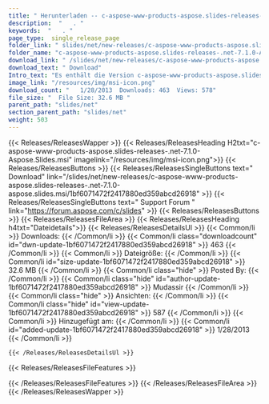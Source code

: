 ```yaml
---
title: " Herunterladen -- c-aspose-www-products-aspose.slides-releases-.net-7.1.0-Aspose.Slides.msi"
description:  "   . " 
keywords:  "   . " 
page_type:  single_release_page
folder_link: " slides/net/new-releases/c-aspose-www-products-aspose.slides-releases-.net-7.1.0-aspose.slides.msi/"
folder_name: "c-aspose-www-products-aspose.slides-releases-.net-7.1.0-Aspose.Slides.msi"
download_link: " /slides/net/new-releases/c-aspose-www-products-aspose.slides-releases-.net-7.1.0-aspose.slides.msi/1bf6071472f2417880ed359abcd26918"
download_text: " Download"
Intro_text: "Es enthält die Version c-aspose-www-products-aspose.slides-releases-.net-7.1.0-Aspose.Slides.msi."
image_link: "/resources/img/msi-icon.png"
download_count: "   1/28/2013  Downloads: 463  Views: 578"
file_size: "  File Size: 32.6 MB "
parent_path: "slides/net"
section_parent_path: "slides/net"
weight: 503
---
```




{{< Releases/ReleasesWapper >}}
  {{< Releases/ReleasesHeading H2txt="c-aspose-www-products-aspose.slides-releases-.net-7.1.0-Aspose.Slides.msi" imagelink="/resources/img/msi-icon.png">}}
  {{< Releases/ReleasesButtons >}}
    {{< Releases/ReleasesSingleButtons text=" Download" link="/slides/net/new-releases/c-aspose-www-products-aspose.slides-releases-.net-7.1.0-aspose.slides.msi/1bf6071472f2417880ed359abcd26918" >}}
    {{< Releases/ReleasesSingleButtons text=" Support Forum " link="https://forum.aspose.com/c/slides" >}}
  {{< Releases/ReleasesButtons >}}
  {{< Releases/ReleasesFileArea >}}
    {{< Releases/ReleasesHeading h4txt="Dateidetails">}}
    {{< Releases/ReleasesDetailsUl >}}
            {{< Common/li >}} Downloads: {{< /Common/li >}}
      {{< Common/li class="downloadcount" id="dwn-update-1bf6071472f2417880ed359abcd26918" >}} 463 {{< /Common/li >}}
      {{< Common/li >}} Dateigröße: {{< /Common/li >}}
      {{< Common/li id="size-update-1bf6071472f2417880ed359abcd26918" >}} 32.6 MB {{< /Common/li >}} 
      {{< Common/li  class="hide" >}} Posted By: {{< /Common/li >}} 
      {{< Common/li class="hide" id="author-update-1bf6071472f2417880ed359abcd26918" >}} Mudassir {{< /Common/li >}}
      {{< Common/li class="hide" >}} Ansichten: {{< /Common/li >}}
      {{< Common/li class="hide" id="view-update-1bf6071472f2417880ed359abcd26918" >}} 587 {{< /Common/li >}}
      {{< Common/li >}} Hinzugefügt am: {{< /Common/li >}}
      {{< Common/li id="added-update-1bf6071472f2417880ed359abcd26918" >}} 1/28/2013  {{< /Common/li >}} 

    {{< /Releases/ReleasesDetailsUl >}}

  {{< Releases/ReleasesFileFeatures >}}
      
  {{< /Releases/ReleasesFileFeatures >}}
 {{< /Releases/ReleasesFileArea >}}
{{< /Releases/ReleasesWapper >}}

